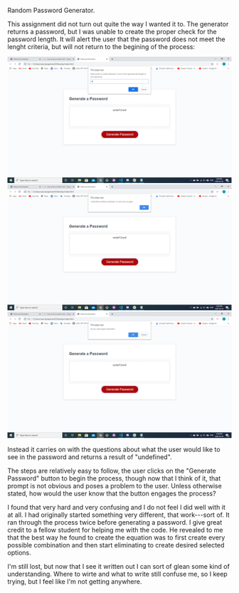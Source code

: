 Random Password Generator.

This assignment did not turn out quite the way I wanted it to. The generator returns a password, but I was unable to create the proper check for the password length. It will alert the user that the password does not meet the lenght criteria, but will not return to the begining of the process: 

<img src="Assets\Screenshot (3).png">
<img src="Assets\Screenshot (4).png">
<img src="Assets\Screenshot (5).png">

Instead it carries on with the questions about what the user would like to see in the password and returns a result of "undefined".

The steps are relatively easy to follow, the user clicks on the "Generate Password" button to begin the process, though now that I think of it, that prompt is not obvious and poses a problem to the user. Unless otherwise stated, how would the user know that the button engages the process?

I found that very hard and very confusing and I do not feel I did well with it at all. I had originally started something very different, that work---sort of. It ran through the process twice before generating a password. I give great credit to a fellow student for helping me with the code. He revealed to me that the best way he found to create the equation was to first create every possible combination and then start eliminating to create desired selected options.

I'm still lost, but now that I see it written out I can sort of glean some kind of understanding. Where to wirte and what to write still confuse me, so I keep trying, but I feel like I'm not getting anywhere.

